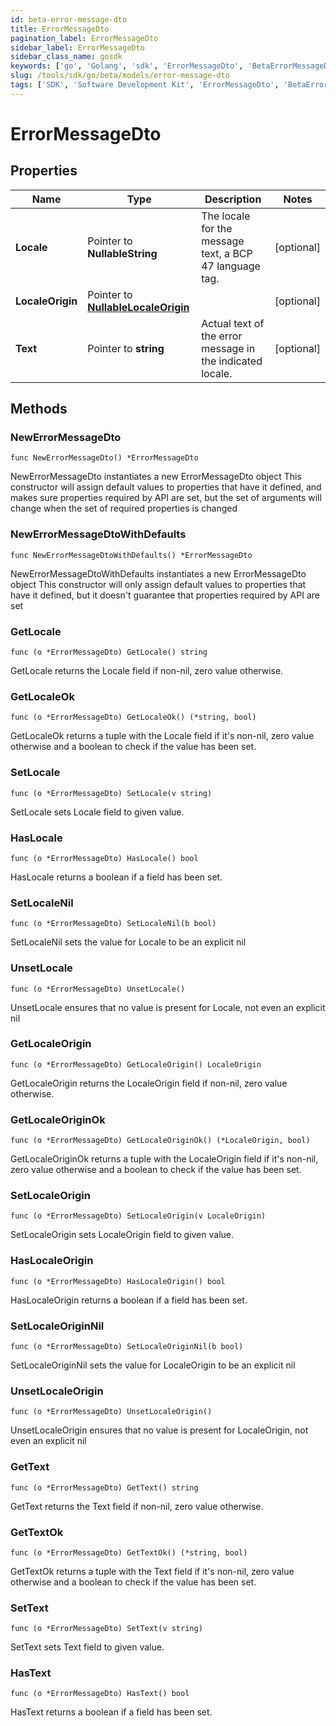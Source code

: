 ```yaml
---
id: beta-error-message-dto
title: ErrorMessageDto
pagination_label: ErrorMessageDto
sidebar_label: ErrorMessageDto
sidebar_class_name: gosdk
keywords: ['go', 'Golang', 'sdk', 'ErrorMessageDto', 'BetaErrorMessageDto'] 
slug: /tools/sdk/go/beta/models/error-message-dto
tags: ['SDK', 'Software Development Kit', 'ErrorMessageDto', 'BetaErrorMessageDto']
---
```


# ErrorMessageDto

## Properties

Name | Type | Description | Notes
------------ | ------------- | ------------- | -------------
**Locale** | Pointer to **NullableString** | The locale for the message text, a BCP 47 language tag. | [optional] 
**LocaleOrigin** | Pointer to [**NullableLocaleOrigin**](locale-origin) |  | [optional] 
**Text** | Pointer to **string** | Actual text of the error message in the indicated locale. | [optional] 

## Methods

### NewErrorMessageDto

`func NewErrorMessageDto() *ErrorMessageDto`

NewErrorMessageDto instantiates a new ErrorMessageDto object
This constructor will assign default values to properties that have it defined,
and makes sure properties required by API are set, but the set of arguments
will change when the set of required properties is changed

### NewErrorMessageDtoWithDefaults

`func NewErrorMessageDtoWithDefaults() *ErrorMessageDto`

NewErrorMessageDtoWithDefaults instantiates a new ErrorMessageDto object
This constructor will only assign default values to properties that have it defined,
but it doesn't guarantee that properties required by API are set

### GetLocale

`func (o *ErrorMessageDto) GetLocale() string`

GetLocale returns the Locale field if non-nil, zero value otherwise.

### GetLocaleOk

`func (o *ErrorMessageDto) GetLocaleOk() (*string, bool)`

GetLocaleOk returns a tuple with the Locale field if it's non-nil, zero value otherwise
and a boolean to check if the value has been set.

### SetLocale

`func (o *ErrorMessageDto) SetLocale(v string)`

SetLocale sets Locale field to given value.

### HasLocale

`func (o *ErrorMessageDto) HasLocale() bool`

HasLocale returns a boolean if a field has been set.

### SetLocaleNil

`func (o *ErrorMessageDto) SetLocaleNil(b bool)`

 SetLocaleNil sets the value for Locale to be an explicit nil

### UnsetLocale
`func (o *ErrorMessageDto) UnsetLocale()`

UnsetLocale ensures that no value is present for Locale, not even an explicit nil
### GetLocaleOrigin

`func (o *ErrorMessageDto) GetLocaleOrigin() LocaleOrigin`

GetLocaleOrigin returns the LocaleOrigin field if non-nil, zero value otherwise.

### GetLocaleOriginOk

`func (o *ErrorMessageDto) GetLocaleOriginOk() (*LocaleOrigin, bool)`

GetLocaleOriginOk returns a tuple with the LocaleOrigin field if it's non-nil, zero value otherwise
and a boolean to check if the value has been set.

### SetLocaleOrigin

`func (o *ErrorMessageDto) SetLocaleOrigin(v LocaleOrigin)`

SetLocaleOrigin sets LocaleOrigin field to given value.

### HasLocaleOrigin

`func (o *ErrorMessageDto) HasLocaleOrigin() bool`

HasLocaleOrigin returns a boolean if a field has been set.

### SetLocaleOriginNil

`func (o *ErrorMessageDto) SetLocaleOriginNil(b bool)`

 SetLocaleOriginNil sets the value for LocaleOrigin to be an explicit nil

### UnsetLocaleOrigin
`func (o *ErrorMessageDto) UnsetLocaleOrigin()`

UnsetLocaleOrigin ensures that no value is present for LocaleOrigin, not even an explicit nil
### GetText

`func (o *ErrorMessageDto) GetText() string`

GetText returns the Text field if non-nil, zero value otherwise.

### GetTextOk

`func (o *ErrorMessageDto) GetTextOk() (*string, bool)`

GetTextOk returns a tuple with the Text field if it's non-nil, zero value otherwise
and a boolean to check if the value has been set.

### SetText

`func (o *ErrorMessageDto) SetText(v string)`

SetText sets Text field to given value.

### HasText

`func (o *ErrorMessageDto) HasText() bool`

HasText returns a boolean if a field has been set.


